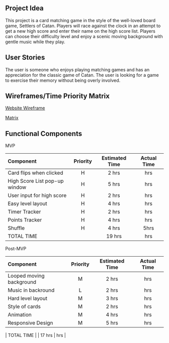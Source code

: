 ## Project Idea

This project is a card matching game in the style of the well-loved board game, Settlers of Catan. Players will race against the clock in an attempt to get a new high score and enter their name on the high score list. Players can choose their difficulty level and enjoy a scenic moving background with gentle music while they play.

## User Stories

The user is someone who enjoys playing matching games and has an appreciation for the classic game of Catan. The user is looking for a game to exercise their memory without being overly involved.

## Wireframes/Time Priority Matrix

[Website Wireframe](https://imgur.com/4nIQECu)

[Matrix](https://imgur.com/qneQ6bA)

## Functional Components

MVP

| Component | Priority | Estimated Time | Actual Time |
|:---|:---:|:---:|:---:|
| Card flips when clicked | H | 2 hrs | hrs |
| High Score List pop-up window | H | 5 hrs | hrs |
| User input for high score | H | 2 hrs | hrs |
| Easy level layout | H | 4 hrs | hrs |
| Timer Tracker | H | 2 hrs | hrs |
| Points Tracker | H | 4 hrs | hrs |
| Shuffle | H | 4 hrs | 5hrs |
| TOTAL TIME | | 19 hrs | hrs |

Post-MVP

| Component | Priority | Estimated Time | Actual Time |
|:---|:---:|:---:|:---:|
| Looped moving background | M | 2 hrs | hrs |
| Music in backround | L | 2 hrs | hrs |
| Hard level layout | M | 3 hrs | hrs |
| Style of cards | M | 2 hrs | hrs |
| Animation | M | 4 hrs | hrs |
| Responsive Design | M | 5 hrs | hrs |

| TOTAL TIME | | 17 hrs | hrs |